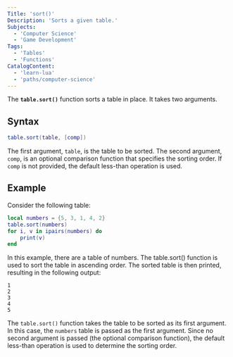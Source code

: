 ```yaml
---
Title: 'sort()'
Description: 'Sorts a given table.'
Subjects:
  - 'Computer Science'
  - 'Game Development'
Tags:
  - 'Tables'
  - 'Functions'
CatalogContent:
  - 'learn-lua'
  - 'paths/computer-science'
---
```


The **`table.sort()`** function sorts a table in place. It takes two arguments.

## Syntax

```lua
table.sort(table, [comp])
```

The first argument, `table`, is the table to be sorted. The second argument, `comp`, is an optional comparison function that specifies the sorting order. If `comp` is not provided, the default less-than operation is used.

## Example

Consider the following table:

```lua
local numbers = {5, 3, 1, 4, 2}
table.sort(numbers)
for i, v in ipairs(numbers) do
    print(v)
end

```

In this example, there are a table of numbers. The table.sort() function is used to sort the table in ascending order.
The sorted table is then printed, resulting in the following output:

```shell
1
2
3
4
5
```

The `table.sort()` function takes the table to be sorted as its first argument. In this case, the `numbers` table is passed as the first argument. Since no second argument is passed (the optional comparison function), the default less-than operation is used to determine the sorting order.
